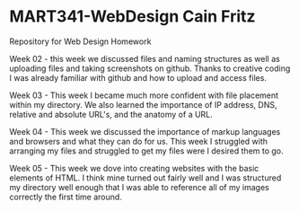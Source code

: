 # MART341-WebDesign Cain Fritz
Repository for Web Design Homework

Week 02 - this week we discussed files and naming structures as well as uploading files and taking screenshots on github. Thanks to creative coding 
I was already familiar with github and how to upload and access files. 

Week 03 - This week I became much more confident with file placement within my directory. We also learned the importance of IP address, DNS, 
relative and absolute URL's, and the anatomy of a URL.

Week 04 - This week we discussed the importance of markup languages and browsers and what they can do for us. This week I struggled with arranging my files
and struggled to get my files were I desired them to go. 

Week 05 - This week we dove into creating websites with the basic elements of HTML. I think mine turned out fairly well and I was structured my 
directory well enough that I was able to reference all of my images correctly the first time around. 

